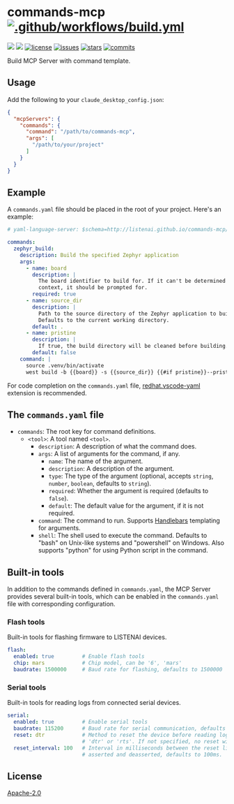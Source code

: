 commands-mcp [![.github/workflows/build.yml](https://github.com/LISTENAI/commands-mcp/actions/workflows/build.yml/badge.svg)](https://github.com/LISTENAI/commands-mcp/actions/workflows/build.yml)
============

![][rust-edition] ![][mcp-version] [![license][license-img]][license-url] [![issues][issues-img]][issues-url] [![stars][stars-img]][stars-url] [![commits][commits-img]][commits-url]

Build MCP Server with command template.

## Usage

Add the following to your `claude_desktop_config.json`:

```json
{
  "mcpServers": {
    "commands": {
      "command": "/path/to/commands-mcp",
      "args": [
        "/path/to/your/project"
      ]
    }
  }
}
```

## Example

A `commands.yaml` file should be placed in the root of your project. Here's an example:

```yaml
# yaml-language-server: $schema=http://listenai.github.io/commands-mcp/schema/master.json

commands:
  zephyr_build:
    description: Build the specified Zephyr application
    args:
      - name: board
        description: |
          The board identifier to build for. If it can't be determined from the
          context, it should be prompted for.
        required: true
      - name: source_dir
        description: |
          Path to the source directory of the Zephyr application to build.
          Defaults to the current working directory.
        default: .
      - name: pristine
        description: |
          If true, the build directory will be cleaned before building.
        default: false
    command: |
      source .venv/bin/activate
      west build -b {{board}} -s {{source_dir}} {{#if pristine}}--pristine{{/if}}
```

For code completion on the `commands.yaml` file, [redhat.vscode-yaml](https://marketplace.visualstudio.com/items?itemName=redhat.vscode-yaml) extension is recommended.

## The `commands.yaml` file

* `commands`: The root key for command definitions.
  * `<tool>`: A tool named `<tool>`.
    * `description`: A description of what the command does.
    * `args`: A list of arguments for the command, if any.
      * `name`: The name of the argument.
      * `description`: A description of the argument.
      * `type`: The type of the argument (optional, accepts `string`, `number`, `boolean`, defaults to `string`).
      * `required`: Whether the argument is required (defaults to `false`).
      * `default`: The default value for the argument, if it is not required.
    * `command`: The command to run. Supports [Handlebars](https://handlebarsjs.com/guide/expressions.html) templating for arguments.
    * `shell`: The shell used to execute the command. Defaults to "bash" on Unix-like systems and "powershell" on Windows. Also supports "python" for using Python script in the command.

## Built-in tools

In addition to the commands defined in `commands.yaml`, the MCP Server provides several built-in tools, which can be enabled in the `commands.yaml` file with corresponding configuration.

### Flash tools

Built-in tools for flashing firmware to LISTENAI devices.

```yaml
flash:
  enabled: true         # Enable flash tools
  chip: mars            # Chip model, can be '6', 'mars'
  baudrate: 1500000     # Baud rate for flashing, defaults to 1500000
```

### Serial tools

Built-in tools for reading logs from connected serial devices.

```yaml
serial:
  enabled: true         # Enable serial tools
  baudrate: 115200      # Baud rate for serial communication, defaults to 115200
  reset: dtr            # Method to reset the device before reading logs, can be
                        # 'dtr' or 'rts'. If not specified, no reset will be performed.
  reset_interval: 100   # Interval in milliseconds between the reset line is
                        # asserted and deasserted, defaults to 100ms.
```

## License

[Apache-2.0](LICENSE)

[rust-edition]: https://img.shields.io/badge/rust-2024-black?style=flat-square
[mcp-version]: https://img.shields.io/badge/mcp-2024--02--02-orange?style=flat-square
[license-img]: https://img.shields.io/github/license/LISTENAI/commands-mcp?style=flat-square
[license-url]: LICENSE
[issues-img]: https://img.shields.io/github/issues/LISTENAI/commands-mcp?style=flat-square
[issues-url]: https://github.com/LISTENAI/commands-mcp/issues
[stars-img]: https://img.shields.io/github/stars/LISTENAI/commands-mcp?style=flat-square
[stars-url]: https://github.com/LISTENAI/commands-mcp/stargazers
[commits-img]: https://img.shields.io/github/last-commit/LISTENAI/commands-mcp?style=flat-square
[commits-url]: https://github.com/LISTENAI/commands-mcp/commits/master
